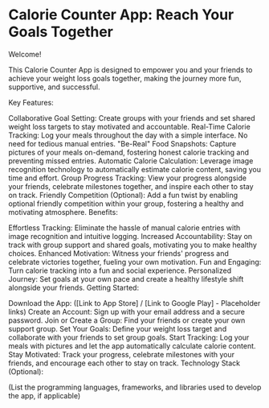 # Calorie Counter App: Reach Your Goals Together

Welcome!

This Calorie Counter App is designed to empower you and your friends to achieve your weight loss goals together, making the journey more fun, supportive, and successful.

Key Features:

Collaborative Goal Setting: Create groups with your friends and set shared weight loss targets to stay motivated and accountable.
Real-Time Calorie Tracking: Log your meals throughout the day with a simple interface. No need for tedious manual entries.
"Be-Real" Food Snapshots: Capture pictures of your meals on-demand, fostering honest calorie tracking and preventing missed entries.
Automatic Calorie Calculation: Leverage image recognition technology to automatically estimate calorie content, saving you time and effort.
Group Progress Tracking: View your progress alongside your friends, celebrate milestones together, and inspire each other to stay on track.
Friendly Competition (Optional): Add a fun twist by enabling optional friendly competition within your group, fostering a healthy and motivating atmosphere.
Benefits:

Effortless Tracking: Eliminate the hassle of manual calorie entries with image recognition and intuitive logging.
Increased Accountability: Stay on track with group support and shared goals, motivating you to make healthy choices.
Enhanced Motivation: Witness your friends' progress and celebrate victories together, fueling your own motivation.
Fun and Engaging: Turn calorie tracking into a fun and social experience.
Personalized Journey: Set goals at your own pace and create a healthy lifestyle shift alongside your friends.
Getting Started:

Download the App: ([Link to App Store] / [Link to Google Play] - Placeholder links)
Create an Account: Sign up with your email address and a secure password.
Join or Create a Group: Find your friends or create your own support group.
Set Your Goals: Define your weight loss target and collaborate with your friends to set group goals.
Start Tracking: Log your meals with pictures and let the app automatically calculate calorie content.
Stay Motivated: Track your progress, celebrate milestones with your friends, and encourage each other to stay on track.
Technology Stack (Optional):

(List the programming languages, frameworks, and libraries used to develop the app, if applicable)